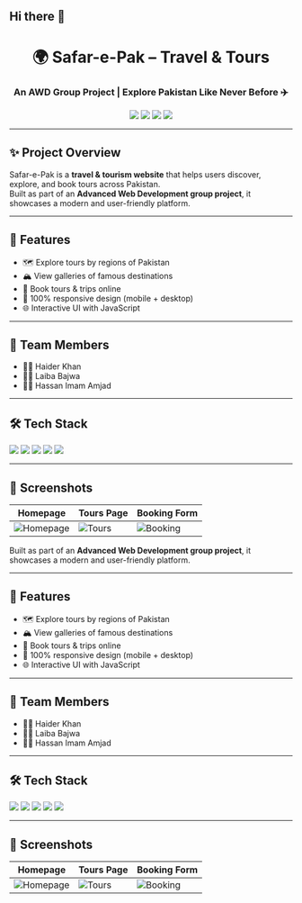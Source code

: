 ## Hi there 👋

<!-- Banner / Logo -->
<p align="center">


<h1 align="center">🌍 Safar-e-Pak – Travel & Tours</h1>
<h3 align="center">An AWD Group Project | Explore Pakistan Like Never Before ✈️</h3>

<p align="center">
  <img src="https://img.shields.io/github/stars/Safar-e-Pak-AWD-Group/Safar-e-Pak?style=social" />
  <img src="https://img.shields.io/github/forks/Safar-e-Pak-AWD-Group/Safar-e-Pak?style=social" />
  <img src="https://img.shields.io/github/issues/Safar-e-Pak-AWD-Group/Safar-e-Pak" />
  <img src="https://img.shields.io/github/license/Safar-e-Pak-AWD-Group/Safar-e-Pak" />
</p>

---

## ✨ Project Overview  
Safar-e-Pak is a **travel & tourism website** that helps users discover, explore, and book tours across Pakistan.  
Built as part of an **Advanced Web Development group project**, it showcases a modern and user-friendly platform.  

---

## 🎯 Features
- 🗺️ Explore tours by regions of Pakistan  
- 🏔️ View galleries of famous destinations  
- 📅 Book tours & trips online  
- 📱 100% responsive design (mobile + desktop)  
- 🌐 Interactive UI with JavaScript  

---

## 👥 Team Members
- 🧑‍💻 Haider Khan
- 👩‍💻 Laiba Bajwa
- 👨‍💻 Hassan Imam Amjad 

---

## 🛠 Tech Stack
<p>
  <img src="https://img.shields.io/badge/HTML5-E34F26?style=for-the-badge&logo=html5&logoColor=white"/>
  <img src="https://img.shields.io/badge/CSS3-1572B6?style=for-the-badge&logo=css3&logoColor=white"/>
  <img src="https://img.shields.io/badge/JavaScript-F7DF1E?style=for-the-badge&logo=javascript&logoColor=black"/>
  <img src="https://img.shields.io/badge/Node.js-43853D?style=for-the-badge&logo=node.js&logoColor=white"/>
  <img src="https://img.shields.io/badge/MySQL-005C84?style=for-the-badge&logo=mysql&logoColor=white"/>
</p>

---

## 📸 Screenshots
| Homepage | Tours Page | Booking Form |
|----------|------------|--------------|
| ![Homepage](https://via.placeholder.com/300x180.png?text=Homepage) | ![Tours](https://via.placeholder.com/300x180.png?text=Tours) | ![Booking](https://via.placeholder.com/300x180.png?text=Booking) |


Built as part of an **Advanced Web Development group project**, it showcases a modern and user-friendly platform.  

---

## 🎯 Features
- 🗺️ Explore tours by regions of Pakistan  
- 🏔️ View galleries of famous destinations  
- 📅 Book tours & trips online  
- 📱 100% responsive design (mobile + desktop)  
- 🌐 Interactive UI with JavaScript  

---

## 👥 Team Members
- 🧑‍💻 Haider Khan
- 👩‍💻 Laiba Bajwa
- 👨‍💻 Hassan Imam Amjad 

---

## 🛠 Tech Stack
<p>
  <img src="https://img.shields.io/badge/HTML5-E34F26?style=for-the-badge&logo=html5&logoColor=white"/>
  <img src="https://img.shields.io/badge/CSS3-1572B6?style=for-the-badge&logo=css3&logoColor=white"/>
  <img src="https://img.shields.io/badge/JavaScript-F7DF1E?style=for-the-badge&logo=javascript&logoColor=black"/>
  <img src="https://img.shields.io/badge/Node.js-43853D?style=for-the-badge&logo=node.js&logoColor=white"/>
  <img src="https://img.shields.io/badge/MySQL-005C84?style=for-the-badge&logo=mysql&logoColor=white"/>
</p>

---

## 📸 Screenshots
| Homepage | Tours Page | Booking Form |
|----------|------------|--------------|
| ![Homepage](https://via.placeholder.com/300x180.png?text=Homepage) | ![Tours](https://via.placeholder.com/300x180.png?text=Tours) | ![Booking](https://via.placeholder.com/300x180.png?text=Booking) |

